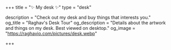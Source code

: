 +++
title = "✨ My desk ✨"
type = "desk"

description = "Check out my desk and buy things that interests you."
og_title = "Raghav's Desk Tour"
og_description = "Details about the artwork and things on my desk. Best viewed on desktop."
og_image = "https://raghavio.com/pictures/desk.webp"

+++
